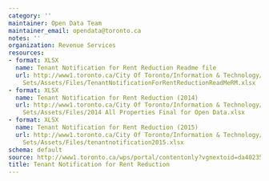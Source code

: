 ```yaml
---
category: ''
maintainer: Open Data Team
maintainer_email: opendata@toronto.ca
notes: ''
organization: Revenue Services
resources:
- format: XLSX
  name: Tenant Notification for Rent Reduction Readme file
  url: http://www1.toronto.ca/City Of Toronto/Information & Technology/Open Data/Data
    Sets/Assets/Files/TenantNotificationForRentReductionReadMeRM.xlsx
- format: XLSX
  name: Tenant Notification for Rent Reduction (2014)
  url: http://www1.toronto.ca/City Of Toronto/Information & Technology/Open Data/Data
    Sets/Assets/Files/2014 All Properties Final for Open Data.xlsx
- format: XLSX
  name: Tenant Notification for Rent Reduction (2015)
  url: http://www1.toronto.ca/City Of Toronto/Information & Technology/Open Data/Data
    Sets/Assets/Files/tenantnotification2015.xlsx
schema: default
source: http://www1.toronto.ca/wps/portal/contentonly?vgnextoid=da40235722b0a410VgnVCM10000071d60f89RCRD&vgnextchannel=1a66e03bb8d1e310VgnVCM10000071d60f89RCRD
title: Tenant Notification for Rent Reduction
---
```

